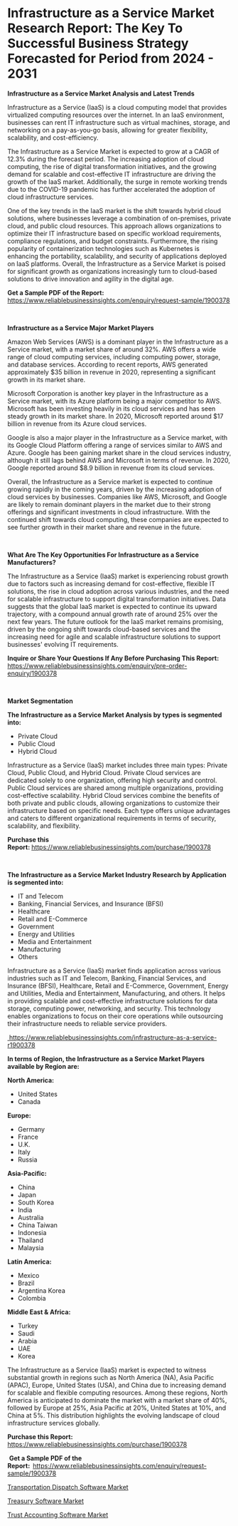 <p><h1>Infrastructure as a Service Market Research Report: The Key To Successful Business Strategy Forecasted for Period from 2024 - 2031</h1></p><p><strong>Infrastructure as a Service Market Analysis and Latest Trends</strong></p>
<p><p>Infrastructure as a Service (IaaS) is a cloud computing model that provides virtualized computing resources over the internet. In an IaaS environment, businesses can rent IT infrastructure such as virtual machines, storage, and networking on a pay-as-you-go basis, allowing for greater flexibility, scalability, and cost-efficiency.</p><p>The Infrastructure as a Service Market is expected to grow at a CAGR of 12.3% during the forecast period. The increasing adoption of cloud computing, the rise of digital transformation initiatives, and the growing demand for scalable and cost-effective IT infrastructure are driving the growth of the IaaS market. Additionally, the surge in remote working trends due to the COVID-19 pandemic has further accelerated the adoption of cloud infrastructure services.</p><p>One of the key trends in the IaaS market is the shift towards hybrid cloud solutions, where businesses leverage a combination of on-premises, private cloud, and public cloud resources. This approach allows organizations to optimize their IT infrastructure based on specific workload requirements, compliance regulations, and budget constraints. Furthermore, the rising popularity of containerization technologies such as Kubernetes is enhancing the portability, scalability, and security of applications deployed on IaaS platforms. Overall, the Infrastructure as a Service Market is poised for significant growth as organizations increasingly turn to cloud-based solutions to drive innovation and agility in the digital age.</p></p>
<p><strong>Get a Sample PDF of the Report:&nbsp;</strong> <a href="https://www.reliablebusinessinsights.com/enquiry/request-sample/1900378">https://www.reliablebusinessinsights.com/enquiry/request-sample/1900378</a></p>
<p>&nbsp;</p>
<p><strong>Infrastructure as a Service Major Market Players</strong></p>
<p><p>Amazon Web Services (AWS) is a dominant player in the Infrastructure as a Service market, with a market share of around 32%. AWS offers a wide range of cloud computing services, including computing power, storage, and database services. According to recent reports, AWS generated approximately $35 billion in revenue in 2020, representing a significant growth in its market share.</p><p>Microsoft Corporation is another key player in the Infrastructure as a Service market, with its Azure platform being a major competitor to AWS. Microsoft has been investing heavily in its cloud services and has seen steady growth in its market share. In 2020, Microsoft reported around $17 billion in revenue from its Azure cloud services.</p><p>Google is also a major player in the Infrastructure as a Service market, with its Google Cloud Platform offering a range of services similar to AWS and Azure. Google has been gaining market share in the cloud services industry, although it still lags behind AWS and Microsoft in terms of revenue. In 2020, Google reported around $8.9 billion in revenue from its cloud services.</p><p>Overall, the Infrastructure as a Service market is expected to continue growing rapidly in the coming years, driven by the increasing adoption of cloud services by businesses. Companies like AWS, Microsoft, and Google are likely to remain dominant players in the market due to their strong offerings and significant investments in cloud infrastructure. With the continued shift towards cloud computing, these companies are expected to see further growth in their market share and revenue in the future.</p></p>
<p>&nbsp;</p>
<p><strong>What Are The Key Opportunities For Infrastructure as a Service Manufacturers?</strong></p>
<p><p>The Infrastructure as a Service (IaaS) market is experiencing robust growth due to factors such as increasing demand for cost-effective, flexible IT solutions, the rise in cloud adoption across various industries, and the need for scalable infrastructure to support digital transformation initiatives. Data suggests that the global IaaS market is expected to continue its upward trajectory, with a compound annual growth rate of around 25% over the next few years. The future outlook for the IaaS market remains promising, driven by the ongoing shift towards cloud-based services and the increasing need for agile and scalable infrastructure solutions to support businesses' evolving IT requirements.</p></p>
<p><strong>Inquire or Share Your Questions If Any Before Purchasing This Report:</strong> <a href="https://www.reliablebusinessinsights.com/enquiry/pre-order-enquiry/1900378">https://www.reliablebusinessinsights.com/enquiry/pre-order-enquiry/1900378</a></p>
<p>&nbsp;</p>
<p><strong>Market Segmentation</strong></p>
<p><strong>The Infrastructure as a Service Market Analysis by types is segmented into:</strong></p>
<p><ul><li>Private Cloud</li><li>Public Cloud</li><li>Hybrid Cloud</li></ul></p>
<p><p>Infrastructure as a Service (IaaS) market includes three main types: Private Cloud, Public Cloud, and Hybrid Cloud. Private Cloud services are dedicated solely to one organization, offering high security and control. Public Cloud services are shared among multiple organizations, providing cost-effective scalability. Hybrid Cloud services combine the benefits of both private and public clouds, allowing organizations to customize their infrastructure based on specific needs. Each type offers unique advantages and caters to different organizational requirements in terms of security, scalability, and flexibility.</p></p>
<p><strong>Purchase this Report:&nbsp;</strong><a href="https://www.reliablebusinessinsights.com/purchase/1900378">https://www.reliablebusinessinsights.com/purchase/1900378</a></p>
<p>&nbsp;</p>
<p><strong>The Infrastructure as a Service Market Industry Research by Application is segmented into:</strong></p>
<p><ul><li>IT and Telecom</li><li>Banking, Financial Services, and Insurance (BFSI)</li><li>Healthcare</li><li>Retail and E-Commerce</li><li>Government</li><li>Energy and Utilities</li><li>Media and Entertainment</li><li>Manufacturing</li><li>Others</li></ul></p>
<p><p>Infrastructure as a Service (IaaS) market finds application across various industries such as IT and Telecom, Banking, Financial Services, and Insurance (BFSI), Healthcare, Retail and E-Commerce, Government, Energy and Utilities, Media and Entertainment, Manufacturing, and others. It helps in providing scalable and cost-effective infrastructure solutions for data storage, computing power, networking, and security. This technology enables organizations to focus on their core operations while outsourcing their infrastructure needs to reliable service providers.</p></p>
<p><a href="https://www.reliablebusinessinsights.com/infrastructure-as-a-service-r1900378">&nbsp;https://www.reliablebusinessinsights.com/infrastructure-as-a-service-r1900378</a></p>
<p><strong>In terms of Region, the Infrastructure as a Service Market Players available by Region are:</strong></p>
<p>
    <p> <strong> North America: </strong>
        <ul>
            <li>United States</li>
            <li>Canada</li>
        </ul>
        </p> 
    <p> <strong> Europe: </strong>
        <ul>
            <li>Germany</li>
            <li>France</li>
            <li>U.K.</li>
            <li>Italy</li>
            <li>Russia</li>
        </ul>
        </p> 
    <p> <strong> Asia-Pacific: </strong>
        <ul>
            <li>China</li>
            <li>Japan</li>
            <li>South Korea</li>
            <li>India</li>
            <li>Australia</li>
            <li>China Taiwan</li>
            <li>Indonesia</li>
            <li>Thailand</li>
            <li>Malaysia</li>
        </ul>
        </p> 
    <p> <strong> Latin America: </strong>
        <ul>
            <li>Mexico</li>
            <li>Brazil</li>
            <li>Argentina Korea</li>
            <li>Colombia</li>
        </ul>
        </p> 
    <p> <strong> Middle East & Africa: </strong>
        <ul>
            <li>Turkey</li>
            <li>Saudi</li>
            <li>Arabia</li>
            <li>UAE</li>
            <li>Korea</li>
        </ul>
    </p>
    </p>
<p><p>The Infrastructure as a Service (IaaS) market is expected to witness substantial growth in regions such as North America (NA), Asia Pacific (APAC), Europe, United States (USA), and China due to increasing demand for scalable and flexible computing resources. Among these regions, North America is anticipated to dominate the market with a market share of 40%, followed by Europe at 25%, Asia Pacific at 20%, United States at 10%, and China at 5%. This distribution highlights the evolving landscape of cloud infrastructure services globally.</p></p>
<p><strong>Purchase this Report: </strong><a href="https://www.reliablebusinessinsights.com/purchase/1900378">https://www.reliablebusinessinsights.com/purchase/1900378</a></p>
<p>&nbsp;<strong>Get a Sample PDF of the Report:&nbsp;&nbsp;</strong><a href="https://www.reliablebusinessinsights.com/enquiry/request-sample/1900378">https://www.reliablebusinessinsights.com/enquiry/request-sample/1900378</a></p>
<p><strong></strong></p>
<p><p><a href="https://github.com/FrankHernanXXfnf/Market-Research-Report-List-1/blob/main/transportation-dispatch-software-market.md">Transportation Dispatch Software Market</a></p><p><a href="https://github.com/mabenkhyari11/Market-Research-Report-List-2/blob/main/treasury-software-market.md">Treasury Software Market</a></p><p><a href="https://github.com/claudianurdin/Market-Research-Report-List-2/blob/main/trust-accounting-software-market.md">Trust Accounting Software Market</a></p></p>